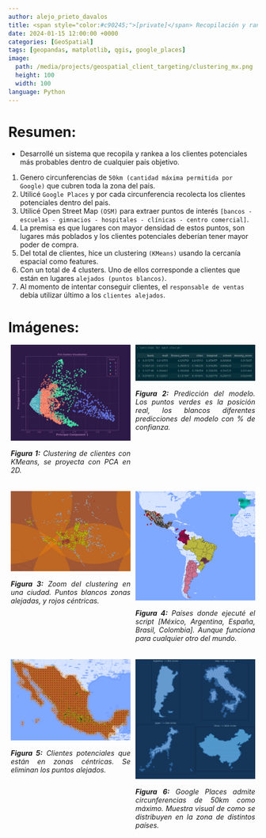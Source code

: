 ```yaml
---
author: alejo_prieto_davalos
title: <span style="color:#c90245;">[private]</span> Recopilación y ranking de posibles clientes usando datos geoespaciales
date: 2024-01-15 12:00:00 +0000
categories: [GeoSpatial]
tags: [geopandas, matplotlib, qgis, google_places]
image:
  path: /media/projects/geospatial_client_targeting/clustering_mx.png
  height: 100
  width: 100
language: Python
---
```


# Resumen:
- Desarrollé un sistema que recopila y rankea a los clientes potenciales más probables dentro de cualquier país objetivo.
1. Genero circunferencias de `50km (cantidad máxima permitida por Google)` que cubren toda la zona del pais.
2. Utilicé `Google Places` y por cada circunferencia recolecta los clientes potenciales dentro del pais.
3. Utilicé Open Street Map `(OSM)` para extraer puntos de interés `[bancos - escuelas - gimnacios - hospitales - clínicas - centro comercial]`.
4. La premisa es que lugares con mayor densidad de estos puntos, son lugares más poblados y los clientes potenciales deberían tener mayor poder de compra.
4. Del total de clientes, hice un clustering `(KMeans)` usando la cercanía espacial como features.
5. Con un total de 4 clusters. Uno de ellos corresponde a clientes que están en lugares `alejados (puntos blancos)`.
6. Al momento de intentar conseguir clientes, el `responsable de ventas` debía utilizar último a los `clientes alejados`.


# Imágenes:
<div style="display: flex; flex-wrap: wrap; justify-content: space-around;">

  <div style="flex-basis: 48%; max-width: 300px; margin-bottom: 20px; text-align: justify;">
    <img src="/media/projects/geospatial_client_targeting/cluster_pca.jpeg" alt="Clustering PCA" style="max-width: 300px; width: 100%; height: auto;">
    <p style="width: 100%; max-width: 300px;"><em><b>Figura 1:</b> Clustering de clientes con KMeans, se proyecta con PCA en 2D.</em></p>
  </div>

  <div style="flex-basis: 48%; max-width: 300px; margin-bottom: 20px; text-align: justify;">
    <img src="/media/projects/geospatial_client_targeting/cluster_centroids.jpeg" alt="Detector Prediction" style="max-width: 300px; width: 100%; height: auto;">
    <p style="width: 100%; max-width: 300px;"><em><b>Figura 2:</b> Predicción del modelo. Los puntos verdes es la posición real, los blancos diferentes predicciones del modelo con % de confianza.</em></p>
  </div>

  <div style="flex-basis: 48%; max-width: 300px; margin-bottom: 20px; text-align: justify;">
    <img src="/media/projects/geospatial_client_targeting/clustering_mx_zoom.png" alt="Clustering Zoom" style="max-width: 300px; width: 100%; height: auto;">
    <p style="width: 100%; max-width: 300px;"><em><b>Figura 3:</b> Zoom del clustering en una ciudad. Puntos blancos zonas alejadas, y rojos céntricas.</em></p>
  </div>

  <div style="flex-basis: 48%; max-width: 300px; margin-bottom: 20px; text-align: justify;">
    <img src="/media/projects/geospatial_client_targeting/world.png" alt="Clustering World" style="max-width: 300px; width: 100%; height: auto;">
    <p style="width: 100%; max-width: 300px;"><em><b>Figura 4:</b> Países donde ejecuté el script [México, Argentina, España, Brasil, Colombia]. Aunque funciona para cualquier otro del mundo.</em></p>
  </div>

  <div style="flex-basis: 48%; max-width: 300px; margin-bottom: 20px; text-align: justify;">
    <img src="/media/projects/geospatial_client_targeting/clustering_mx_without_1.png" alt="Clustering eliminando zonas alejadas" style="max-width: 300px; width: 100%; height: auto;">
    <p style="width: 100%; max-width: 300px;"><em><b>Figura 5:</b> Clientes potenciales que están en zonas céntricas. Se eliminan los puntos alejados.</em></p>
  </div>

  <div style="flex-basis: 48%; max-width: 300px; margin-bottom: 20px; text-align: justify;">
    <img src="/media/projects/geospatial_client_targeting/subplot_countries.png" alt="Circles zones" style="max-width: 300px; width: 100%; height: auto;">
    <p style="width: 100%; max-width: 300px;"><em><b>Figura 6:</b> Google Places admite circunferencias de 50km como máximo. Muestra visual de como se distribuyen en la zona de distintos países.</em></p>
  </div>

</div>
